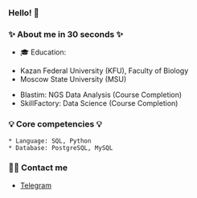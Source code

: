 ### Hello! 👋

### ✨ About me in 30 seconds ✨ 

* 🎓 Education:
 - Kazan Federal University (KFU), Faculty of Biology
 - Moscow State University (MSU)

* Blastim: NGS Data Analysis (Course Completion)
* SkillFactory: Data Science (Course Completion)


### 💡 Core competencies 💡

    * Language: SQL, Python
    * Database: PostgreSQL, MySQL


### 🙌🏻 Contact me

- [Telegram](@MDRegina)
